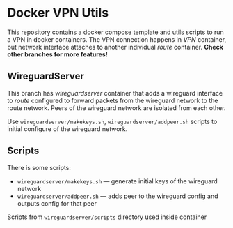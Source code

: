 # Docker VPN Utils

This repository contains a docker compose template and utils scripts to run a VPN in docker containers.
The VPN connection happens in *VPN* container, but network interface attaches to another individual *route* container.
**Check other branches for more features!**

## WireguardServer

This branch has *wireguardserver* container that adds a wireguard interface to *route* configured to forward packets from the wireguard network to the route network.
Peers of the wireguard network are isolated from each other.

Use `wireguardserver/makekeys.sh`, `wireguardserver/addpeer.sh` scripts to initial configure of the wireguard network.

## Scripts

There is some scripts:

 - `wireguardserver/makekeys.sh` — generate initial keys of the wireguard network
 - `wireguardserver/addpeer.sh` — adds peer to the wireguard config and outputs config for that peer

Scripts from `wireguardserver/scripts` directory used inside container

